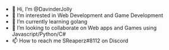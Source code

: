 - 👋 Hi, I’m @DavinderJolly
- 👀 I’m interested in Web Development and Game Development
- 🌱 I’m currently learning golang
- 💞️ I’m looking to collaborate on Web apps and Games using Javascript/Python/C#
- 📫 How to reach me SReaperz#8112 on Discord

<!---
DavinderJolly/DavinderJolly is a ✨ special ✨ repository because its `README.md` (this file) appears on your GitHub profile.
You can click the Preview link to take a look at your changes.
--->
